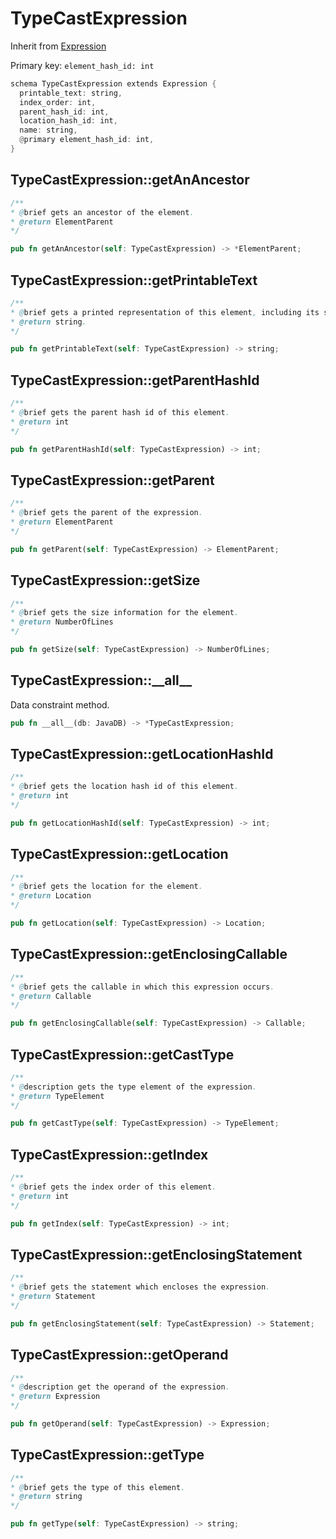 # TypeCastExpression

Inherit from [Expression](./Expression.md)

Primary key: `element_hash_id: int`

```rust
schema TypeCastExpression extends Expression {
  printable_text: string,
  index_order: int,
  parent_hash_id: int,
  location_hash_id: int,
  name: string,
  @primary element_hash_id: int,
}
```
## TypeCastExpression::getAnAncestor

```java
/**
* @brief gets an ancestor of the element.
* @return ElementParent 
*/
```
```rust
pub fn getAnAncestor(self: TypeCastExpression) -> *ElementParent;
```
## TypeCastExpression::getPrintableText

```java
/**
* @brief gets a printed representation of this element, including its structure where applicable.
* @return string.
*/
```
```rust
pub fn getPrintableText(self: TypeCastExpression) -> string;
```
## TypeCastExpression::getParentHashId

```java
/**
* @brief gets the parent hash id of this element.
* @return int
*/
```
```rust
pub fn getParentHashId(self: TypeCastExpression) -> int;
```
## TypeCastExpression::getParent

```java
/**
* @brief gets the parent of the expression.
* @return ElementParent 
*/
```
```rust
pub fn getParent(self: TypeCastExpression) -> ElementParent;
```
## TypeCastExpression::getSize

```java
/**
* @brief gets the size information for the element.
* @return NumberOfLines
*/
```
```rust
pub fn getSize(self: TypeCastExpression) -> NumberOfLines;
```
## TypeCastExpression::\_\_all\_\_

Data constraint method.

```rust
pub fn __all__(db: JavaDB) -> *TypeCastExpression;
```
## TypeCastExpression::getLocationHashId

```java
/**
* @brief gets the location hash id of this element.
* @return int
*/
```
```rust
pub fn getLocationHashId(self: TypeCastExpression) -> int;
```
## TypeCastExpression::getLocation

```java
/**
* @brief gets the location for the element.
* @return Location
*/
```
```rust
pub fn getLocation(self: TypeCastExpression) -> Location;
```
## TypeCastExpression::getEnclosingCallable

```java
/**
* @brief gets the callable in which this expression occurs.
* @return Callable 
*/
```
```rust
pub fn getEnclosingCallable(self: TypeCastExpression) -> Callable;
```
## TypeCastExpression::getCastType

```java
/**
* @description gets the type element of the expression.
* @return TypeElement 
*/
```
```rust
pub fn getCastType(self: TypeCastExpression) -> TypeElement;
```
## TypeCastExpression::getIndex

```java
/**
* @brief gets the index order of this element.
* @return int
*/
```
```rust
pub fn getIndex(self: TypeCastExpression) -> int;
```
## TypeCastExpression::getEnclosingStatement

```java
/**
* @brief gets the statement which encloses the expression.
* @return Statement 
*/
```
```rust
pub fn getEnclosingStatement(self: TypeCastExpression) -> Statement;
```
## TypeCastExpression::getOperand

```java
/**
* @description get the operand of the expression.
* @return Expression 
*/
```
```rust
pub fn getOperand(self: TypeCastExpression) -> Expression;
```
## TypeCastExpression::getType

```java
/**
* @brief gets the type of this element.
* @return string
*/
```
```rust
pub fn getType(self: TypeCastExpression) -> string;
```
